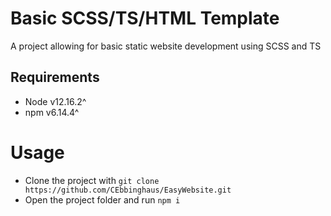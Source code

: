 # Basic SCSS/TS/HTML Template
A project allowing for basic static website development using SCSS and TS


## Requirements
* Node v12.16.2^
* npm v6.14.4^

# Usage
* Clone the project with `git clone https://github.com/CEbbinghaus/EasyWebsite.git`
* Open the project folder and run `npm i`